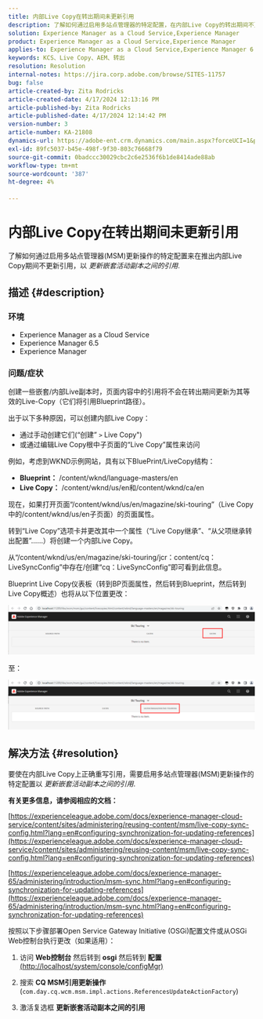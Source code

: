 ```yaml
---
title: 内部Live Copy在转出期间未更新引用
description: 了解如何通过启用多站点管理器的特定配置，在内部Live Copy的转出期间不更新引用
solution: Experience Manager as a Cloud Service,Experience Manager
product: Experience Manager as a Cloud Service,Experience Manager
applies-to: Experience Manager as a Cloud Service,Experience Manager 6.5,Experience Manager
keywords: KCS、Live Copy、AEM、转出
resolution: Resolution
internal-notes: https://jira.corp.adobe.com/browse/SITES-11757
bug: false
article-created-by: Zita Rodricks
article-created-date: 4/17/2024 12:13:16 PM
article-published-by: Zita Rodricks
article-published-date: 4/17/2024 12:14:42 PM
version-number: 3
article-number: KA-21808
dynamics-url: https://adobe-ent.crm.dynamics.com/main.aspx?forceUCI=1&pagetype=entityrecord&etn=knowledgearticle&id=a8dee5dc-b3fc-ee11-a1ff-6045bd0065b6
exl-id: 89fc5037-b45e-498f-9f30-803c76668f79
source-git-commit: 0badccc30029cbc2c6e2536f6b1de8414ade88ab
workflow-type: tm+mt
source-wordcount: '387'
ht-degree: 4%

---
```


# 内部Live Copy在转出期间未更新引用


了解如何通过启用多站点管理器(MSM)更新操作的特定配置来在推出内部Live Copy期间不更新引用，以 *更新嵌套活动副本之间的引用*.

## 描述 {#description}


### <b>环境</b>

- Experience Manager as a Cloud Service
- Experience Manager 6.5
- Experience Manager


### <b>问题/症状</b>

创建一些嵌套/内部Live副本时，页面内容中的引用将不会在转出期间更新为其等效的Live-Copy（它们将引用Blueprint路径）。

出于以下多种原因，可以创建内部Live Copy：

- 通过手动创建它们(“创建” `>`  Live Copy&quot;)
- 或通过编辑Live Copy根中子页面的“Live Copy”属性来访问




例如，考虑到WKND示例网站，具有以下BluePrint/LiveCopy结构：

- <b>Blueprint：</b> /content/wknd/language-masters/en
- <b>Live Copy：</b> /content/wknd/us/en和/content/wknd/ca/en


现在，如果打开页面“/content/wknd/us/en/magazine/ski-touring”（Live Copy中的/content/wknd/us/en子页面）的页面属性。

转到“Live Copy”选项卡并更改其中一个属性（“Live Copy继承”、“从父项继承转出配置”……）将创建一个内部Live Copy。

从“/content/wknd/us/en/magazine/ski-touring/jcr：content/cq：LiveSyncConfig”中存在/创建“cq：LiveSyncConfig”即可看到此信息。

Blueprint Live Copy仪表板（转到BP页面属性，然后转到Blueprint，然后转到Live Copy概述）也将从以下位置更改：

![](assets/___afdee5dc-b3fc-ee11-a1ff-6045bd0065b6___.png)

至：

![](assets/___b1dee5dc-b3fc-ee11-a1ff-6045bd0065b6___.png)




## 解决方法 {#resolution}


要使在内部Live Copy上正确重写引用，需要启用多站点管理器(MSM)更新操作的特定配置以 *更新嵌套活动副本之间的引用*.

<b>有关更多信息，请参阅相应的文档：</b>

[https://experienceleague.adobe.com/docs/experience-manager-cloud-service/content/sites/administering/reusing-content/msm/live-copy-sync-config.html?lang=en#configuring-synchronization-for-updating-references](https://experienceleague.adobe.com/docs/experience-manager-cloud-service/content/sites/administering/reusing-content/msm/live-copy-sync-config.html?lang=en#configuring-synchronization-for-updating-references)

[https://experienceleague.adobe.com/docs/experience-manager-65/administering/introduction/msm-sync.html?lang=en#configuring-synchronization-for-updating-references](https://experienceleague.adobe.com/docs/experience-manager-65/administering/introduction/msm-sync.html?lang=en#configuring-synchronization-for-updating-references)



按照以下步骤部署Open Service Gateway Initiative (OSGi)配置文件或从OSGi Web控制台执行更改（如果适用）：

1. 访问 <b>Web控制台</b> 然后转到 <b>osgi</b> 然后转到 <b>配置</b> [(http://localhost/system/console/configMgr)](http://localhost/system/console/configMgr)


2. 搜索 <b>CQ MSM引用更新操作</b> (`com.day.cq.wcm.msm.impl.actions.ReferencesUpdateActionFactory`)


3. 激活复选框 <b>更新嵌套活动副本之间的引用</b>

